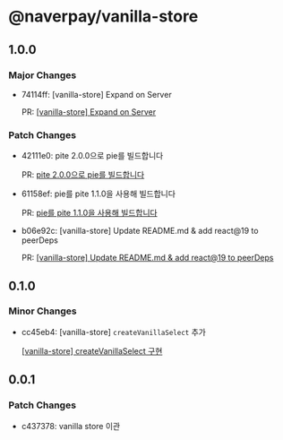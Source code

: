# @naverpay/vanilla-store

## 1.0.0

### Major Changes

-   74114ff: [vanilla-store] Expand on Server

    PR: [[vanilla-store] Expand on Server](https://github.com/NaverPayDev/pie/pull/131)

### Patch Changes

-   42111e0: pite 2.0.0으로 pie를 빌드합니다

    PR: [pite 2.0.0으로 pie를 빌드합니다](https://github.com/NaverPayDev/pie/pull/134)

-   61158ef: pie를 pite 1.1.0을 사용해 빌드합니다

    PR: [pie를 pite 1.1.0을 사용해 빌드합니다](https://github.com/NaverPayDev/pie/pull/125)

-   b06e92c: [vanilla-store] Update README.md & add react@19 to peerDeps

    PR: [[vanilla-store] Update README.md & add react@19 to peerDeps](https://github.com/NaverPayDev/pie/pull/135)

## 0.1.0

### Minor Changes

-   cc45eb4: [vanilla-store] `createVanillaSelect` 추가

    [[vanilla-store] createVanillaSelect 구현](https://github.com/NaverPayDev/pie/pull/113)

## 0.0.1

### Patch Changes

-   c437378: vanilla store 이관
